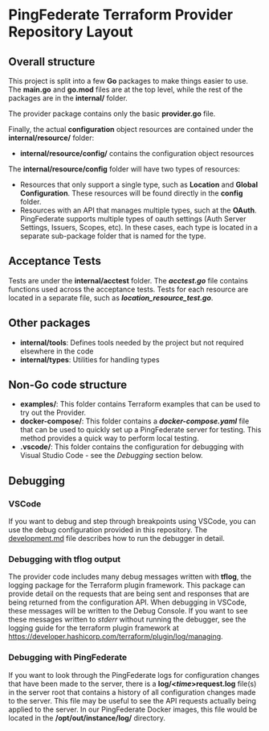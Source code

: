 # PingFederate Terraform Provider Repository Layout

## Overall structure

This project is split into a few **Go** packages to make things easier to use. The **main.go** and **go.mod** files are at the top level, while the rest of the packages are in the **internal/** folder.

The provider package contains only the basic **provider.go** file.

Finally, the actual **configuration** object resources are contained under the **internal/resource/** folder:
- **internal/resource/config/** contains the configuration object resources

The **internal/resource/config** folder will have two types of resources:
- Resources that only support a single type, such as **Location** and **Global Configuration**.  These resources will be found directly in the **config** folder.
- Resources with an API that manages multiple types, such at the **OAuth**.  PingFederate supports multiple types of oauth settings (Auth Server Settings, Issuers, Scopes, etc).  In these cases, each type is located in a separate sub-package folder that is named for the type.

## Acceptance Tests

Tests are under the **internal/acctest** folder. The ***acctest.go*** file contains functions used across the acceptance tests. Tests for each resource are located in a separate file, such as ***location_resource_test.go***.

## Other packages

- **internal/tools**: Defines tools needed by the project but not required elsewhere in the code
- **internal/types**: Utilities for handling types

## Non-Go code structure

- **examples/**: This folder contains Terraform examples that can be used to try out the Provider.
- **docker-compose/**:  This folder contains a ***docker-compose.yaml*** file that can be used to quickly set up a PingFederate server for testing. This method provides a quick way to perform local testing.
- **.vscode/**: This folder contains the configuration for debugging with Visual Studio Code - see the *Debugging* section below.

## Debugging

### VSCode

If you want to debug and step through breakpoints using VSCode, you can use the debug configuration provided in this repository. The [development.md](development.md) file describes how to run the debugger in detail.

### Debugging with tflog output

The provider code includes many debug messages written with **tflog**, the logging package for the Terraform plugin framework.  This package can provide detail on the requests that are being sent and responses that are being returned from the configuration API. When debugging in VSCode, these messages will be written to the Debug Console. If you want to see these messages written to *stderr* without running the debugger, see the logging guide for the terraform plugin framework at https://developer.hashicorp.com/terraform/plugin/log/managing.

### Debugging with PingFederate

If you want to look through the PingFederate logs for configuration changes that have been made to the server, there is a **log/<*time*>request.log** file(s) in the server root that contains a history of all configuration changes made to the server. This file may be useful to see the API requests actually being applied to the server. In our PingFederate Docker images, this file would be located in the **/opt/out/instance/log/** directory.